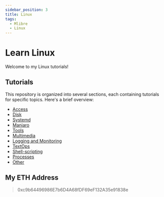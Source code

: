 ```yaml
---
sidebar_position: 3
title: Linux
tags:
  - Mlibre
  - Linux
---
```


# Learn Linux

Welcome to my Linux tutorials!

## Tutorials

This repository is organized into several sections, each containing tutorials for specific topics. Here's a brief overview:

* [Access](./access.md)
* [Disk](./disk-file.md)
* [Systemd](./systemd.md)
* [Manjaro](./manjaro.md)
* [Tools](./tools.md)
* [Multimedia](./multimedia.md)
* [Logging and Monitoring](./logging-monitoring.md)
* [TextOps](./textOps.md)
* [Shell-scripting](./shell-scripting.md)
* [Processes](./processes.md)
* [Other](./other.md)

## My ETH Address

> 0xc9b64496986E7b6D4A68fDF69eF132A35e91838e
